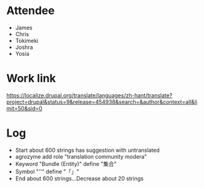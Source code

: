 # Attendee
- James
- Chris
- Tokimeki
- Joshra
- Yosia

# Work link
https://localize.drupal.org/translate/languages/zh-hant/translate?project=drupal&status=9&release=454938&search=&author&context=all&limit=50&sid=0

# Log
- Start about 600 strings has suggestion with untranslated
- agrozyme add role "translation community modera"
- Keyword "Bundle (Entity)" define "集合"
- Symbol "''" define "「」"
- End about 600 strings...Decrease about 20 strings